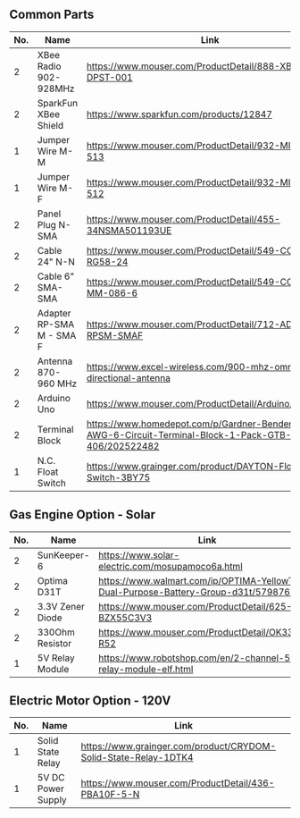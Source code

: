 ## Common Parts
No. | Name | Link
--- | --- | ---
2 | XBee Radio 902-928MHz | https://www.mouser.com/ProductDetail/888-XBP9B-DPST-001
2 | SparkFun XBee Shield | https://www.sparkfun.com/products/12847
1 | Jumper Wire M-M | https://www.mouser.com/ProductDetail/932-MIKROE-513
1 | Jumper Wire M-F | https://www.mouser.com/ProductDetail/932-MIKROE-512
2 | Panel Plug N-SMA | https://www.mouser.com/ProductDetail/455-34NSMA501193UE
2 | Cable 24" N-N | https://www.mouser.com/ProductDetail/549-CCN-MM-RG58-24
2 | Cable 6" SMA-SMA | https://www.mouser.com/ProductDetail/549-CCSMA-MM-086-6
2 | Adapter RP-SMA M - SMA F | https://www.mouser.com/ProductDetail/712-ADP-RPSM-SMAF
2 | Antenna 870-960 MHz | https://www.excel-wireless.com/900-mhz-omni-directional-antenna
2 | Arduino Uno | https://www.mouser.com/ProductDetail/Arduino/A000066
2 | Terminal Block | https://www.homedepot.com/p/Gardner-Bender-22-10-AWG-6-Circuit-Terminal-Block-1-Pack-GTB-406/202522482
1 | N.C. Float Switch | https://www.grainger.com/product/DAYTON-Float-Switch-3BY75

## Gas Engine Option - Solar
No. | Name | Link
--- | --- | ---
2 | SunKeeper-6 | https://www.solar-electric.com/mosupamoco6a.html
2 | Optima D31T | https://www.walmart.com/ip/OPTIMA-YellowTop-Dual-Purpose-Battery-Group-d31t/579876980
2 | 3.3V Zener Diode | https://www.mouser.com/ProductDetail/625-BZX55C3V3
2 | 330Ohm Resistor | https://www.mouser.com/ProductDetail/OK3315E-R52
1 | 5V Relay Module | https://www.robotshop.com/en/2-channel-5v-relay-module-elf.html

## Electric Motor Option - 120V
No. | Name | Link
--- | --- | ---
1 | Solid State Relay | https://www.grainger.com/product/CRYDOM-Solid-State-Relay-1DTK4
1 | 5V DC Power Supply | https://www.mouser.com/ProductDetail/436-PBA10F-5-N
